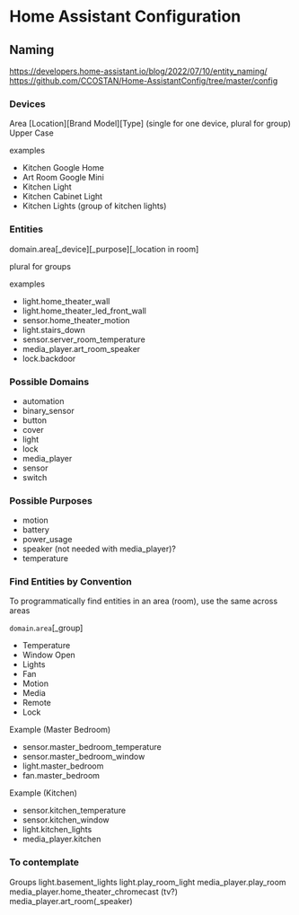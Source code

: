 # Home Assistant Configuration

## Naming
https://developers.home-assistant.io/blog/2022/07/10/entity_naming/
https://github.com/CCOSTAN/Home-AssistantConfig/tree/master/config

### Devices

Area [Location][Brand Model][Type]
(single for one device, plural for group)
Upper Case

examples

- Kitchen Google Home
- Art Room Google Mini
- Kitchen Light
- Kitchen Cabinet Light
- Kitchen Lights (group of kitchen lights)

### Entities
domain.area[_device][_purpose][_location in room]

plural for groups

examples

- light.home_theater_wall
- light.home_theater_led_front_wall
- sensor.home_theater_motion
- light.stairs_down
- sensor.server_room_temperature
- media_player.art_room_speaker
- lock.backdoor

### Possible Domains

- automation
- binary_sensor
- button
- cover
- light
- lock
- media_player
- sensor
- switch

### Possible Purposes

- motion
- battery
- power_usage
- speaker (not needed with media_player)?
- temperature

### Find Entities by Convention

To programmatically find entities in an area (room), use the same across areas

`domain`.`area`[_group]

- Temperature
- Window Open
- Lights
- Fan
- Motion
- Media
- Remote
- Lock

Example (Master Bedroom)
- sensor.master_bedroom_temperature
- sensor.master_bedroom_window
- light.master_bedroom
- fan.master_bedroom

Example (Kitchen)
- sensor.kitchen_temperature
- sensor.kitchen_window
- light.kitchen_lights
- media_player.kitchen



### To contemplate
Groups
light.basement_lights
light.play_room_light
media_player.play_room
media_player.home_theater_chromecast (tv?)
media_player.art_room(_speaker)